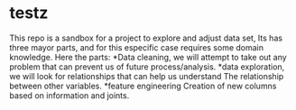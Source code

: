 # testz
This repo is a sandbox for a project to explore and adjust data set,
Its has three mayor parts, and for this especific case requires some domain
knowledge.
Here the parts:
*Data cleaning, we will attempt to take out any problem that can prevent us
of future process/analysis. 
*data exploration, we will look for relationships that can help us understand
The relationship between other variables.
*feature engineering
Creation of new columns based on information and joints.

